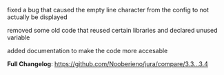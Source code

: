 fixed a bug that caused the empty line character from the config to not actually be displayed

removed some old code that reused certain libraries and declared unused variable

added documentation to make the code more accesable

**Full Changelog**: https://github.com/Nooberieno/jura/compare/3.3...3.4